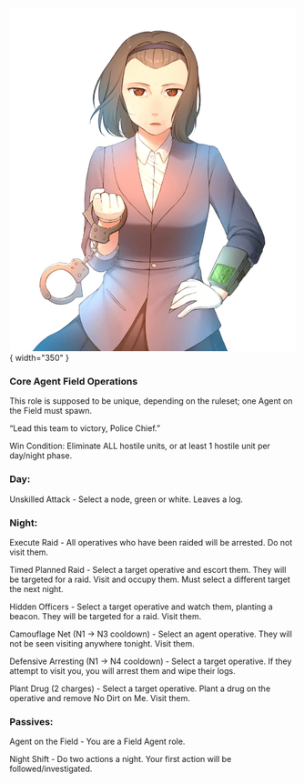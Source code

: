 ![policechief.png](Images/policechief.png){ width="350" }

### **Core Agent Field Operations**

This role is supposed to be unique, depending on the ruleset; one Agent on the Field must spawn.

“Lead this team to victory, Police Chief.”

Win Condition: Eliminate ALL hostile units, or at least 1 hostile unit per day/night phase.

### **Day:**

Unskilled Attack - Select a node, green or white. Leaves a log.

### **Night:**

Execute Raid - All operatives who have been raided will be arrested. Do not visit them.

Timed Planned Raid - Select a target operative and escort them. They will be targeted for a raid. Visit and occupy them. Must select a different target the next night.

Hidden Officers - Select a target operative and watch them, planting a beacon. They will be targeted for a raid. Visit them.

Camouflage Net (N1 -> N3 cooldown) - Select an agent operative. They will not be seen visiting anywhere tonight. Visit them.

Defensive Arresting (N1 -> N4 cooldown) - Select a target operative. If they attempt to visit you, you will arrest them and wipe their logs.

Plant Drug (2 charges) - Select a target operative. Plant a drug on the operative and remove No Dirt on Me. Visit them.

### **Passives:**

Agent on the Field - You are a Field Agent role.

Night Shift - Do two actions a night. Your first action will be followed/investigated.